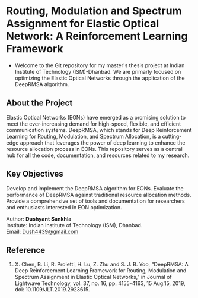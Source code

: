 # Routing, Modulation and Spectrum Assignment for Elastic Optical Network: A Reinforcement Learning Framework
- Welcome to the Git repository for my master's thesis project at Indian Institute of Technology (ISM)-Dhanbad. We are primarly focused on optimizing the Elastic Optical Networks through the application of the DeepRMSA algorithm. <br>
## About the Project
Elastic Optical Networks (EONs) have emerged as a promising solution to meet the ever-increasing demand for high-speed, flexible, and efficient communication systems. DeepRMSA, which stands for Deep Reinforcement Learning for Routing, Modulation, and Spectrum Allocation, is a cutting-edge approach that leverages the power of deep learning to enhance the resource allocation process in EONs. This repository serves as a central hub for all the code, documentation, and resources related to my research. <br>

## Key Objectives
Develop and implement the DeepRMSA algorithm for EONs.
Evaluate the performance of DeepRMSA against traditional resource allocation methods.
Provide a comprehensive set of tools and documentation for researchers and enthusiasts interested in EON optimization. <br>

Author: **Dushyant Sankhla** <br>
Institute: Indian Institute of Technology (ISM), Dhanbad.<br>
Email: Dush4439@gmail.com <br>

## Reference
1. X. Chen, B. Li, R. Proietti, H. Lu, Z. Zhu and S. J. B. Yoo, "DeepRMSA: A Deep Reinforcement Learning Framework for Routing, Modulation and Spectrum Assignment in Elastic Optical Networks," in Journal of Lightwave Technology, vol. 37, no. 16, pp. 4155-4163, 15 Aug.15, 2019, doi: 10.1109/JLT.2019.2923615.
